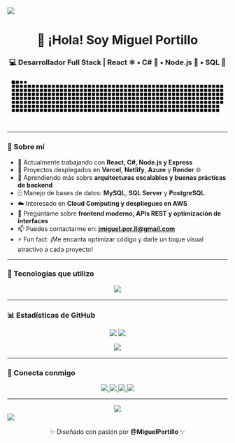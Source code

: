 <!-- Divider -->
<img src="https://user-images.githubusercontent.com/73097560/115834477-dbab4500-a447-11eb-908a-139a6edaec5c.gif"> 

<!-- Título principal -->
<h1 align="center">👋 ¡Hola! Soy <strong>Miguel Portillo</strong></h1>

<!-- Subtítulo -->
<h3 align="center">💻 Desarrollador Full Stack | React ⚛️ • C# 💠 • Node.js 🌱 • SQL 🧠</h3>

<!-- Snake -->
<div align="center">
  <img src="https://github.com/1999AZZAR/1999AZZAR/blob/readme/resources/img/grid-snake.svg" alt="snake" />
</div>

---

### 🚀 Sobre mí

- 🔭 Actualmente trabajando con **React, C#, Node.js y Express**
- 🚀 Proyectos desplegados en **Vercel**, **Netlify**, **Azure** y **Render** 🌐
- 🌱 Aprendiendo más sobre **arquitecturas escalables y buenas prácticas de backend**
- 🗄️ Manejo de bases de datos: **MySQL**, **SQL Server** y **PostgreSQL**.
- ☁️ Interesado en **Cloud Computing y despliegues en AWS**  
- 💬 Pregúntame sobre **frontend moderno, APIs REST y optimización de interfaces**  
- 📫 Puedes contactarme en: **jmiguel.por.ll@gmail.com**  
- ⚡ Fun fact: ¡Me encanta optimizar código y darle un toque visual atractivo a cada proyecto!  

---

### 🧰 Tecnologías que utilizo

<p align="center">
  <img src="https://skillicons.dev/icons?i=html,css,js,ts,react,nodejs,express,cs,dotnet,postgres,git,github,tailwind,vscode&perline=10" />
</p>

---

### 📊 Estadísticas de GitHub

<p align="center">
  <img src="https://github-readme-stats.vercel.app/api?username=JMiguelPortilloLl&theme=react&show_icons=true&hide_border=false&count_private=true" height="165" />
  <img src="https://github-readme-streak-stats.herokuapp.com/?user=JMiguelPortilloLl&theme=react&hide_border=false" height="165" />
</p>

<p align="center">
  <img src="https://github-readme-stats.vercel.app/api/top-langs/?username=JMiguelPortilloLl&layout=compact&theme=react&hide_border=false" height="150" />
</p>

---

### 🤝 Conecta conmigo

<p align="center">
  <a href="www.linkedin.com/in/miguel-portillo-5ba1352a" target="_blank">
    <img src="https://skillicons.dev/icons?i=linkedin" height="45" />
  </a>
  <a href="https://twitter.com/miguelportillo" target="_blank">
    <img src="https://skillicons.dev/icons?i=twitter" height="45" />
  </a>
  <a href="https://www.instagram.com/miguelportillo" target="_blank">
    <img src="https://skillicons.dev/icons?i=instagram" height="45" />
  </a>
  <a href="https://discordapp.com/users/miguelportillo" target="_blank">
    <img src="https://skillicons.dev/icons?i=discord" height="45" />
  </a>
</p>

---

<div align="center">
  <a href="https://visitcount.itsvg.in">
    <img src="https://visitcount.itsvg.in/api?id=miguelportillo&label=Visitas&color=6&icon=3&pretty=true" />
  </a>
</div>

<!-- Divider -->
<img src="https://user-images.githubusercontent.com/73097560/115834477-dbab4500-a447-11eb-908a-139a6edaec5c.gif"> 

<p align="center">✨ Diseñado con pasión por <b>@MiguelPortillo</b> ✨</p>
